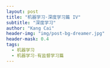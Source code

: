 ```yaml
---
layout: post
title: "机器学习·深度学习篇 IV"
subtitle: "深度学习"
author: "Kang Cai"
header-img: "img/post-bg-dreamer.jpg"
header-mask: 0.4
tags:
  - 机器学习
  - 机器学习·有监督学习篇
---
```

